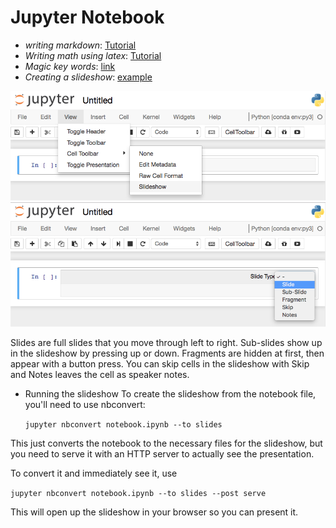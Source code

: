 # Jupyter Notebook

- *writing markdown*: [Tutorial](https://daringfireball.net/projects/markdown/basics)
- *Writing math using latex*: [Tutorial](https://www.latex-tutorial.com/)
- *Magic key words*: [link](https://ipython.readthedocs.io/en/stable/interactive/magics.html)
- *Creating a slideshow*: [example](http://nbviewer.jupyter.org/format/slides/github/jorisvandenbossche/2015-PyDataParis/blob/master/pandas_introduction.ipynb#/)

![image1](images/slides-cell-toolbar-menu.png)
![image2](images/slides-choose-slide-type.png)

  Slides are full slides that you move through left to right. Sub-slides show up in the slideshow by pressing up or down. Fragments are hidden at first, then appear with a button press. You can skip cells in the slideshow with Skip and Notes leaves the cell as speaker notes.

- Running the slideshow
To create the slideshow from the notebook file, you'll need to use nbconvert:

    `jupyter nbconvert notebook.ipynb --to slides`

This just converts the notebook to the necessary files for the slideshow, but you need to serve it with an HTTP server to actually see the presentation.

To convert it and immediately see it, use

`jupyter nbconvert notebook.ipynb --to slides --post serve`

This will open up the slideshow in your browser so you can present it.